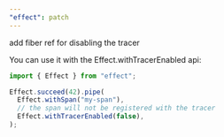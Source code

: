 ```yaml
---
"effect": patch
---
```


add fiber ref for disabling the tracer

You can use it with the Effect.withTracerEnabled api:

```ts
import { Effect } from "effect";

Effect.succeed(42).pipe(
  Effect.withSpan("my-span"),
  // the span will not be registered with the tracer
  Effect.withTracerEnabled(false),
);
```
